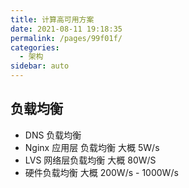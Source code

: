 ```yaml
---
title: 计算高可用方案
date: 2021-08-11 19:18:35
permalink: /pages/99f01f/
categories:
  - 架构
sidebar: auto
---
```


## 负载均衡

- DNS 负载均衡
- Nginx 应用层 负载均衡 大概 5W/s
- LVS 网络层负载均衡 大概 80W/S
- 硬件负载均衡 大概 200W/s - 1000W/s
